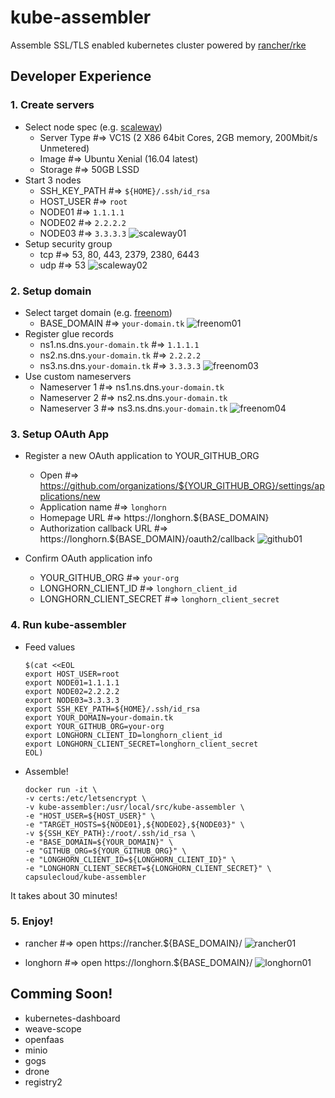 # kube-assembler
Assemble SSL/TLS enabled kubernetes cluster powered by [rancher/rke](https://github.com/rancher/rke)

## Developer Experience

### 1. Create servers

- Select node spec (e.g. [scaleway](https://www.scaleway.com/))
    - Server Type #=> VC1S (2 X86 64bit Cores, 2GB memory, 200Mbit/s Unmetered)
    - Image #=> Ubuntu Xenial (16.04 latest)
    - Storage #=> 50GB LSSD
- Start 3 nodes
    - SSH_KEY_PATH #=> `${HOME}/.ssh/id_rsa`
    - HOST_USER #=> `root`
    - NODE01 #=> `1.1.1.1`
    - NODE02 #=> `2.2.2.2`
    - NODE03 #=> `3.3.3.3`
    ![scaleway01](img/scaleway01.png)
- Setup security group
    - tcp #=> 53, 80, 443, 2379, 2380, 6443
    - udp #=> 53
    ![scaleway02](img/scaleway02.png)

### 2. Setup domain

- Select target domain (e.g. [freenom](http://www.freenom.com/))
    - BASE_DOMAIN #=> `your-domain.tk`
    ![freenom01](img/freenom01.png)
- Register glue records
    - ns1.ns.dns.`your-domain.tk` #=> `1.1.1.1`
    - ns2.ns.dns.`your-domain.tk` #=> `2.2.2.2`
    - ns3.ns.dns.`your-domain.tk` #=> `3.3.3.3`
    ![freenom03](img/freenom03.png)
- Use custom nameservers 
    - Nameserver 1 #=> ns1.ns.dns.`your-domain.tk`
    - Nameserver 2 #=> ns2.ns.dns.`your-domain.tk`
    - Nameserver 3 #=> ns3.ns.dns.`your-domain.tk`
    ![freenom04](img/freenom04.png)

### 3. Setup OAuth App

- Register a new OAuth application to YOUR_GITHUB_ORG
    - Open #=> https://github.com/organizations/${YOUR_GITHUB_ORG}/settings/applications/new
    - Application name #=> `longhorn`
    - Homepage URL #=> https://longhorn.${BASE_DOMAIN}
    - Authorization callback URL #=> https://longhorn.${BASE_DOMAIN}/oauth2/callback
    ![github01](img/github01.png)

- Confirm OAuth application info
    - YOUR_GITHUB_ORG #=> `your-org`
    - LONGHORN_CLIENT_ID #=> `longhorn_client_id`
    - LONGHORN_CLIENT_SECRET #=> `longhorn_client_secret`

### 4. Run kube-assembler

- Feed values
    ```
    $(cat <<EOL
    export HOST_USER=root
    export NODE01=1.1.1.1
    export NODE02=2.2.2.2
    export NODE03=3.3.3.3
    export SSH_KEY_PATH=${HOME}/.ssh/id_rsa
    export YOUR_DOMAIN=your-domain.tk
    export YOUR_GITHUB_ORG=your-org
    export LONGHORN_CLIENT_ID=longhorn_client_id
    export LONGHORN_CLIENT_SECRET=longhorn_client_secret
    EOL)
    ```

- Assemble!
    ```
    docker run -it \
    -v certs:/etc/letsencrypt \
    -v kube-assembler:/usr/local/src/kube-assembler \
    -e "HOST_USER=${HOST_USER}" \
    -e "TARGET_HOSTS=${NODE01},${NODE02},${NODE03}" \
    -v ${SSH_KEY_PATH}:/root/.ssh/id_rsa \
    -e "BASE_DOMAIN=${YOUR_DOMAIN}" \
    -e "GITHUB_ORG=${YOUR_GITHUB_ORG}" \
    -e "LONGHORN_CLIENT_ID=${LONGHORN_CLIENT_ID}" \
    -e "LONGHORN_CLIENT_SECRET=${LONGHORN_CLIENT_SECRET}" \
    capsulecloud/kube-assembler
    ```

It takes about 30 minutes!

### 5. Enjoy!

- rancher #=> open https://rancher.${BASE_DOMAIN}/
![rancher01](img/rancher01.png)

- longhorn #=> open https://longhorn.${BASE_DOMAIN}/
![longhorn01](img/longhorn01.png)

## Comming Soon!

- kubernetes-dashboard
- weave-scope
- openfaas
- minio
- gogs
- drone
- registry2
